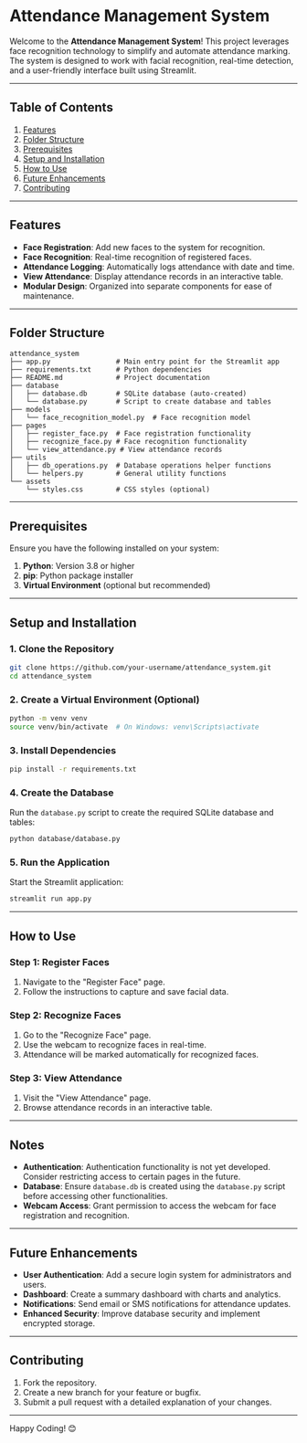 # Attendance Management System

Welcome to the **Attendance Management System**! This project leverages face recognition technology to simplify and automate attendance marking. The system is designed to work with facial recognition, real-time detection, and a user-friendly interface built using Streamlit.

---

## Table of Contents
1. [Features](#features)
2. [Folder Structure](#folder-structure)
3. [Prerequisites](#prerequisites)
4. [Setup and Installation](#setup-and-installation)
5. [How to Use](#how-to-use)
6. [Future Enhancements](#future-enhancements)
7. [Contributing](#contributing)

---

## Features
- **Face Registration**: Add new faces to the system for recognition.
- **Face Recognition**: Real-time recognition of registered faces.
- **Attendance Logging**: Automatically logs attendance with date and time.
- **View Attendance**: Display attendance records in an interactive table.
- **Modular Design**: Organized into separate components for ease of maintenance.

---

## Folder Structure
```
attendance_system
├── app.py                # Main entry point for the Streamlit app
├── requirements.txt      # Python dependencies
├── README.md             # Project documentation
├── database
│   ├── database.db       # SQLite database (auto-created)
│   └── database.py       # Script to create database and tables
├── models
│   └── face_recognition_model.py  # Face recognition model
├── pages
│   ├── register_face.py  # Face registration functionality
│   ├── recognize_face.py # Face recognition functionality
│   └── view_attendance.py # View attendance records
├── utils
│   ├── db_operations.py  # Database operations helper functions
│   └── helpers.py        # General utility functions
└── assets
    └── styles.css        # CSS styles (optional)
```

---

## Prerequisites

Ensure you have the following installed on your system:
1. **Python**: Version 3.8 or higher
2. **pip**: Python package installer
3. **Virtual Environment** (optional but recommended)

---

## Setup and Installation

### 1. Clone the Repository
```bash
git clone https://github.com/your-username/attendance_system.git
cd attendance_system
```

### 2. Create a Virtual Environment (Optional)
```bash
python -m venv venv
source venv/bin/activate  # On Windows: venv\Scripts\activate
```

### 3. Install Dependencies
```bash
pip install -r requirements.txt
```

### 4. Create the Database
Run the `database.py` script to create the required SQLite database and tables:
```bash
python database/database.py
```

### 5. Run the Application
Start the Streamlit application:
```bash
streamlit run app.py
```

---

## How to Use

### Step 1: Register Faces
1. Navigate to the "Register Face" page.
2. Follow the instructions to capture and save facial data.

### Step 2: Recognize Faces
1. Go to the "Recognize Face" page.
2. Use the webcam to recognize faces in real-time.
3. Attendance will be marked automatically for recognized faces.

### Step 3: View Attendance
1. Visit the "View Attendance" page.
2. Browse attendance records in an interactive table.

---

## Notes
- **Authentication**: Authentication functionality is not yet developed. Consider restricting access to certain pages in the future.
- **Database**: Ensure `database.db` is created using the `database.py` script before accessing other functionalities.
- **Webcam Access**: Grant permission to access the webcam for face registration and recognition.

---

## Future Enhancements
- **User Authentication**: Add a secure login system for administrators and users.
- **Dashboard**: Create a summary dashboard with charts and analytics.
- **Notifications**: Send email or SMS notifications for attendance updates.
- **Enhanced Security**: Improve database security and implement encrypted storage.

---

## Contributing
1. Fork the repository.
2. Create a new branch for your feature or bugfix.
3. Submit a pull request with a detailed explanation of your changes.

---

Happy Coding! 😊
